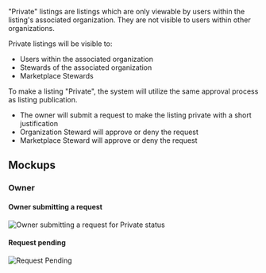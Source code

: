 "Private" listings are listings which are only viewable by users within the listing's associated organization. They are not visible to users within other organizations.

Private listings will be visible to:
* Users within the associated organization
* Stewards of the associated organization
* Marketplace Stewards

To make a listing "Private", the system will utilize the same approval process as listing publication.
* The owner will submit a request to make the listing private with a short justification
* Organization Steward will approve or deny the request
* Marketplace Steward will approve or deny the request

## Mockups

### Owner

#### Owner submitting a request
![Owner submitting a request for Private status](https://raw.githubusercontent.com/ozone-development/ozp-documentation/master/mockups/marketplace/MP_DetailedView_Admin_Owner_PrivateRequest.png)

#### Request pending
![Request Pending](https://raw.githubusercontent.com/ozone-development/ozp-documentation/master/mockups/marketplace/MP_DetailedView_Admin_Owner_PrivatePending.png)

